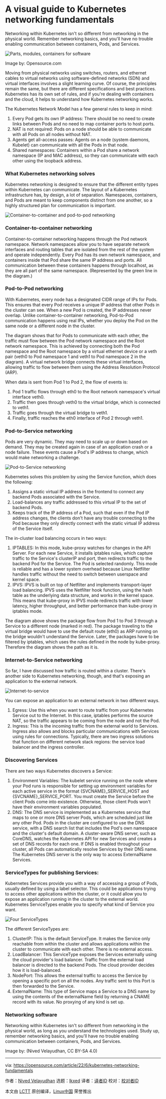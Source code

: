 [#]: subject: "A visual guide to Kubernetes networking fundamentals"
[#]: via: "https://opensource.com/article/22/6/kubernetes-networking-fundamentals"
[#]: author: "Nived Velayudhan https://opensource.com/users/nivedv"
[#]: collector: "lkxed"
[#]: translator: " "
[#]: reviewer: " "
[#]: publisher: " "
[#]: url: " "

A visual guide to Kubernetes networking fundamentals
======
Networking within Kubernetes isn't so different from networking in the physical world. Remember networking basics, and you'll have no trouble enabling communication between containers, Pods, and Services.

![Parts, modules, containers for software][1]

Image by: Opensource.com

Moving from physical networks using switches, routers, and ethernet cables to virtual networks using software-defined networks (SDN) and virtual interfaces involves a slight learning curve. Of course, the principles remain the same, but there are different specifications and best practices. Kubernetes has its own set of rules, and if you're dealing with containers and the cloud, it helps to understand how Kubernetes networking works.

The Kubernetes Network Model has a few general rules to keep in mind:

1. Every Pod gets its own IP address: There should be no need to create links between Pods and no need to map container ports to host ports.
2. NAT is not required: Pods on a node should be able to communicate with all Pods on all nodes without NAT.
3. Agents get all-access passes: Agents on a node (system daemons, Kubelet) can communicate with all the Pods in that node.
4. Shared namespaces: Containers within a Pod share a network namespace (IP and MAC address), so they can communicate with each other using the loopback address.

### What Kubernetes networking solves

Kubernetes networking is designed to ensure that the different entity types within Kubernetes can communicate. The layout of a Kubernetes infrastructure has, by design, a lot of separation. Namespaces, containers, and Pods are meant to keep components distinct from one another, so a highly structured plan for communication is important.

![Container-to-container and pod-to-pod networking][2]

### Container-to-container networking

Container-to-container networking happens through the Pod network namespace. Network namespaces allow you to have separate network interfaces and routing tables that are isolated from the rest of the system and operate independently. Every Pod has its own network namespace, and containers inside that Pod share the same IP address and ports. All communication between these containers happens through localhost, as they are all part of the same namespace. (Represented by the green line in the diagram.)

### Pod-to-Pod networking

With Kubernetes, every node has a designated CIDR range of IPs for Pods. This ensures that every Pod receives a unique IP address that other Pods in the cluster can see. When a new Pod is created, the IP addresses never overlap. Unlike container-to-container networking, Pod-to-Pod communication happens using real IPs, whether you deploy the Pod on the same node or a different node in the cluster.

The diagram shows that for Pods to communicate with each other, the traffic must flow between the Pod network namespace and the Root network namespace. This is achieved by connecting both the Pod namespace and the Root namespace by a virtual ethernet device or a veth pair (veth0 to Pod namespace 1 and veth1 to Pod namespace 2 in the diagram). A virtual network bridge connects these virtual interfaces, allowing traffic to flow between them using the Address Resolution Protocol (ARP).

When data is sent from Pod 1 to Pod 2, the flow of events is:

1. Pod 1 traffic flows through eth0 to the Root network namespace's virtual interface veth0.
2. Traffic then goes through veth0 to the virtual bridge, which is connected to veth1.
3. Traffic goes through the virtual bridge to veth1.
4. Finally, traffic reaches the eth0 interface of Pod 2 through veth1.

### Pod-to-Service networking

Pods are very dynamic. They may need to scale up or down based on demand. They may be created again in case of an application crash or a node failure. These events cause a Pod's IP address to change, which would make networking a challenge.

![Pod-to-Service networking][3]

Kubernetes solves this problem by using the Service function, which does the following:

1. Assigns a static virtual IP address in the frontend to connect any backend Pods associated with the Service.
2. Load-balances any traffic addressed to this virtual IP to the set of backend Pods.
3. Keeps track of the IP address of a Pod, such that even if the Pod IP address changes, the clients don't have any trouble connecting to the Pod because they only directly connect with the static virtual IP address of the Service itself.

The in-cluster load balancing occurs in two ways:

1. IPTABLES: In this mode, kube-proxy watches for changes in the API Server. For each new Service, it installs iptables rules, which capture traffic to the Service's clusterIP and port, then redirects traffic to the backend Pod for the Service. The Pod is selected randomly. This mode is reliable and has a lower system overhead because Linux Netfilter handles traffic without the need to switch between userspace and kernel space.
2. IPVS: IPVS is built on top of Netfilter and implements transport-layer load balancing. IPVS uses the Netfilter hook function, using the hash table as the underlying data structure, and works in the kernel space. This means that kube-proxy in IPVS mode redirects traffic with lower latency, higher throughput, and better performance than kube-proxy in iptables mode.

The diagram above shows the package flow from Pod 1 to Pod 3 through a Service to a different node (marked in red). The package traveling to the virtual bridge would have to use the default route (eth0) as ARP running on the bridge wouldn't understand the Service. Later, the packages have to be filtered by iptables, which uses the rules defined in the node by kube-proxy. Therefore the diagram shows the path as it is.

### Internet-to-Service networking

So far, I have discussed how traffic is routed within a cluster. There's another side to Kubernetes networking, though, and that's exposing an application to the external network.

![Internet-to-service][4]

You can expose an application to an external network in two different ways.

1. Egress: Use this when you want to route traffic from your Kubernetes Service out to the Internet. In this case, iptables performs the source NAT, so the traffic appears to be coming from the node and not the Pod.
2. Ingress: This is the incoming traffic from the external world to Services. Ingress also allows and blocks particular communications with Services using rules for connections. Typically, there are two ingress solutions that function on different network stack regions: the service load balancer and the ingress controller.

### Discovering Services

There are two ways Kubernetes discovers a Service:

1. Environment Variables: The kubelet service running on the node where your Pod runs is responsible for setting up environment variables for each active service in the format {SVCNAME}_SERVICE_HOST and {SVCNAME}_SERVICE_PORT. You must create the Service before the client Pods come into existence. Otherwise, those client Pods won't have their environment variables populated.
2. DNS: The DNS service is implemented as a Kubernetes service that maps to one or more DNS server Pods, which are scheduled just like any other Pod. Pods in the cluster are configured to use the DNS service, with a DNS search list that includes the Pod's own namespace and the cluster's default domain. A cluster-aware DNS server, such as CoreDNS, watches the Kubernetes API for new Services and creates a set of DNS records for each one. If DNS is enabled throughout your cluster, all Pods can automatically resolve Services by their DNS name. The Kubernetes DNS server is the only way to access ExternalName Services.

### ServiceTypes for publishing Services:

Kubernetes Services provide you with a way of accessing a group of Pods, usually defined by using a label selector. This could be applications trying to access other applications within the cluster, or it could allow you to expose an application running in the cluster to the external world. Kubernetes ServiceTypes enable you to specify what kind of Service you want.

![Four ServiceTypes][5]

The different ServiceTypes are:

1. ClusterIP: This is the default ServiceType. It makes the Service only reachable from within the cluster and allows applications within the cluster to communicate with each other. There is no external access.
2. LoadBalancer: This ServiceType exposes the Services externally using the cloud provider's load balancer. Traffic from the external load balancer is directed to the backend Pods. The cloud provider decides how it is load-balanced.
3. NodePort: This allows the external traffic to access the Service by opening a specific port on all the nodes. Any traffic sent to this Port is then forwarded to the Service.
4. ExternalName: This type of Service maps a Service to a DNS name by using the contents of the externalName field by returning a CNAME record with its value. No proxying of any kind is set up.

### Networking software

Networking within Kubernetes isn't so different from networking in the physical world, as long as you understand the technologies used. Study up, remember networking basics, and you'll have no trouble enabling communication between containers, Pods, and Services.

Image by: (Nived Velayudhan, CC BY-SA 4.0)

--------------------------------------------------------------------------------

via: https://opensource.com/article/22/6/kubernetes-networking-fundamentals

作者：[Nived Velayudhan][a]
选题：[lkxed][b]
译者：[译者ID](https://github.com/译者ID)
校对：[校对者ID](https://github.com/校对者ID)

本文由 [LCTT](https://github.com/LCTT/TranslateProject) 原创编译，[Linux中国](https://linux.cn/) 荣誉推出

[a]: https://opensource.com/users/nivedv
[b]: https://github.com/lkxed
[1]: https://opensource.com/sites/default/files/lead-images/containers_modules_networking_hardware_parts.png
[2]: https://opensource.com/sites/default/files/2022-05/1containerandpodnets.jpg
[3]: https://opensource.com/sites/default/files/2022-05/2podtoservicenets.jpg
[4]: https://opensource.com/sites/default/files/2022-05/3internettoservicenets.jpg
[5]: https://opensource.com/sites/default/files/2022-05/4servicetypes_0.png
